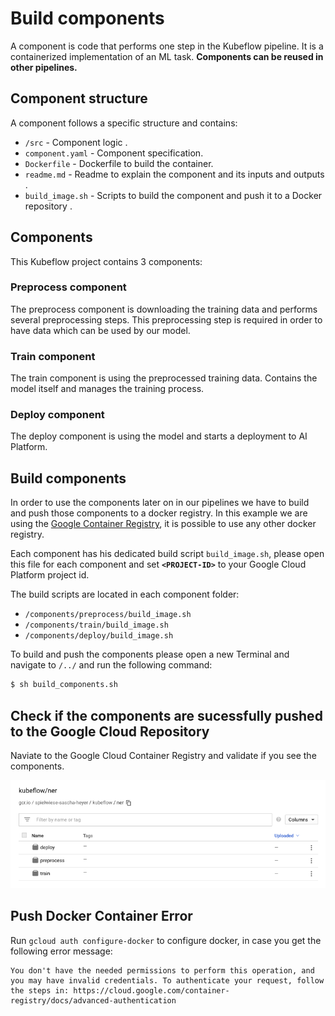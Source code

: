 # Build components

A component is code that performs one step in the Kubeflow pipeline. It is a containerized implementation of an ML task. **Components can be reused in other pipelines.**

## Component structure
A component follows a specific structure and contains:
 
* `/src` - Component logic . 
* `component.yaml` - Component specification. 
* `Dockerfile` - Dockerfile to build the container. 
* `readme.md` - Readme to explain the component and its inputs and outputs . 
* `build_image.sh` - Scripts to build the component and push it to a Docker repository . 

## Components
This Kubeflow project contains 3 components:

### Preprocess component
The preprocess component is downloading the training data and performs several preprocessing steps. This preprocessing step is required in order to have data which can be used by our model. 


### Train component
The train component is using the preprocessed training data. Contains the model itself and manages the training process. 

### Deploy component
The deploy component is using the model and starts a deployment to AI Platform. 

## Build components
In order to use the components later on in our pipelines we have to build and push those components to a docker registry. In this example we are using the 
[Google Container Registry](https://cloud.google.com/container-registry/), it is possible to use any other docker registry. 

Each component has his dedicated build script `build_image.sh`, please open this file for each component and set **`<PROJECT-ID>`** to your Google Cloud Platform project id.

The build scripts are located in each component folder:

* `/components/preprocess/build_image.sh`
* `/components/train/build_image.sh`
* `/components/deploy/build_image.sh`

To build and push the components please open a new Terminal and navigate to `/../` and run the following command:

```bash
$ sh build_components.sh
```

## Check if the components are sucessfully pushed to the Google Cloud Repository

Naviate to the Google Cloud Container Registry and validate if you see the components. 

![container registry](https://github.com/SaschaHeyer/Named-Entity-Recognition/blob/master/documentation/files/container.png?raw=true)

## Push Docker Container Error
Run `gcloud auth configure-docker` to configure docker, in case you get the following error message:

```b
You don't have the needed permissions to perform this operation, and you may have invalid credentials. To authenticate your request, follow the steps in: https://cloud.google.com/container-registry/docs/advanced-authentication
```
